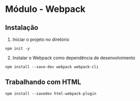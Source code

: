 # Módulo - Webpack

## Instalação

1. Iniciar o projeto no diretório
```
npm init -y
```

2. Instalar o Webpack como dependência de desenvolvimento
```
npm install --save-dev webpack webpack-cli
```

## Trabalhando com HTML
```
npm install --savedev html-webpack-plugin
```